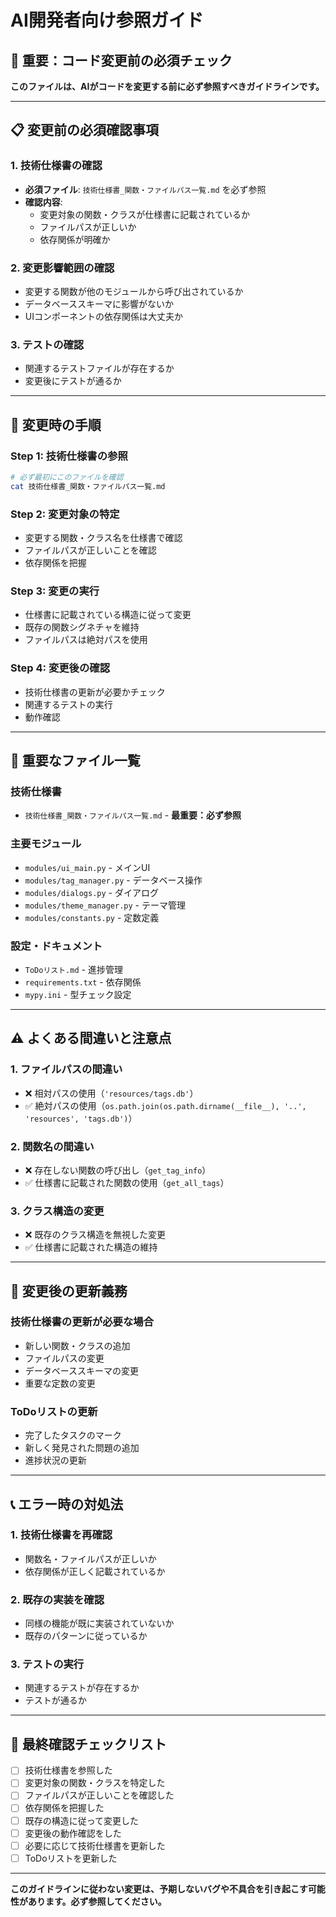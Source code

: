# AI開発者向け参照ガイド

## 🚨 重要：コード変更前の必須チェック

**このファイルは、AIがコードを変更する前に必ず参照すべきガイドラインです。**

---

## 📋 変更前の必須確認事項

### 1. 技術仕様書の確認
- **必須ファイル**: `技術仕様書_関数・ファイルパス一覧.md` を必ず参照
- **確認内容**:
  - 変更対象の関数・クラスが仕様書に記載されているか
  - ファイルパスが正しいか
  - 依存関係が明確か

### 2. 変更影響範囲の確認
- 変更する関数が他のモジュールから呼び出されているか
- データベーススキーマに影響がないか
- UIコンポーネントの依存関係は大丈夫か

### 3. テストの確認
- 関連するテストファイルが存在するか
- 変更後にテストが通るか

---

## 🔧 変更時の手順

### Step 1: 技術仕様書の参照
```bash
# 必ず最初にこのファイルを確認
cat 技術仕様書_関数・ファイルパス一覧.md
```

### Step 2: 変更対象の特定
- 変更する関数・クラス名を仕様書で確認
- ファイルパスが正しいことを確認
- 依存関係を把握

### Step 3: 変更の実行
- 仕様書に記載されている構造に従って変更
- 既存の関数シグネチャを維持
- ファイルパスは絶対パスを使用

### Step 4: 変更後の確認
- 技術仕様書の更新が必要かチェック
- 関連するテストの実行
- 動作確認

---

## 📁 重要なファイル一覧

### 技術仕様書
- `技術仕様書_関数・ファイルパス一覧.md` - **最重要：必ず参照**

### 主要モジュール
- `modules/ui_main.py` - メインUI
- `modules/tag_manager.py` - データベース操作
- `modules/dialogs.py` - ダイアログ
- `modules/theme_manager.py` - テーマ管理
- `modules/constants.py` - 定数定義

### 設定・ドキュメント
- `ToDoリスト.md` - 進捗管理
- `requirements.txt` - 依存関係
- `mypy.ini` - 型チェック設定

---

## ⚠️ よくある間違いと注意点

### 1. ファイルパスの間違い
- ❌ 相対パスの使用（`'resources/tags.db'`）
- ✅ 絶対パスの使用（`os.path.join(os.path.dirname(__file__), '..', 'resources', 'tags.db')`）

### 2. 関数名の間違い
- ❌ 存在しない関数の呼び出し（`get_tag_info`）
- ✅ 仕様書に記載された関数の使用（`get_all_tags`）

### 3. クラス構造の変更
- ❌ 既存のクラス構造を無視した変更
- ✅ 仕様書に記載された構造の維持

---

## 🔄 変更後の更新義務

### 技術仕様書の更新が必要な場合
- 新しい関数・クラスの追加
- ファイルパスの変更
- データベーススキーマの変更
- 重要な定数の変更

### ToDoリストの更新
- 完了したタスクのマーク
- 新しく発見された問題の追加
- 進捗状況の更新

---

## 📞 エラー時の対処法

### 1. 技術仕様書を再確認
- 関数名・ファイルパスが正しいか
- 依存関係が正しく記載されているか

### 2. 既存の実装を確認
- 同様の機能が既に実装されていないか
- 既存のパターンに従っているか

### 3. テストの実行
- 関連するテストが存在するか
- テストが通るか

---

## 🎯 最終確認チェックリスト

- [ ] 技術仕様書を参照した
- [ ] 変更対象の関数・クラスを特定した
- [ ] ファイルパスが正しいことを確認した
- [ ] 依存関係を把握した
- [ ] 既存の構造に従って変更した
- [ ] 変更後の動作確認をした
- [ ] 必要に応じて技術仕様書を更新した
- [ ] ToDoリストを更新した

---

**このガイドラインに従わない変更は、予期しないバグや不具合を引き起こす可能性があります。必ず参照してください。** 